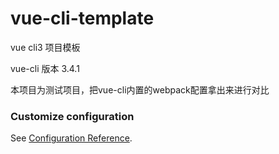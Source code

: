 # vue-cli-template
vue cli3 项目模板

vue-cli 版本 3.4.1

本项目为测试项目，把vue-cli内置的webpack配置拿出来进行对比
### Customize configuration
See [Configuration Reference](https://cli.vuejs.org/config/).
